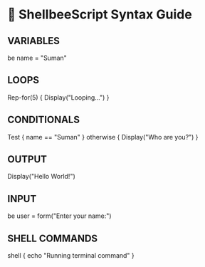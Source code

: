 # 📝 ShellbeeScript Syntax Guide

##  VARIABLES
be name = "Suman"
##  LOOPS
Rep-for(5) {
    Display("Looping...")
}
##  CONDITIONALS
Test { name == "Suman" }
otherwise {
    Display("Who are you?")
}
##  OUTPUT
Display("Hello World!")
##  INPUT
be user = form("Enter your name:")
##  SHELL COMMANDS 
shell {
    echo "Running terminal command"
}


